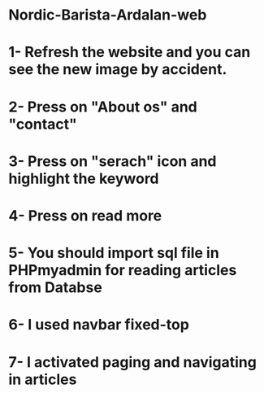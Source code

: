 # Nordic-Barista-Ardalan-web
# 1- Refresh the website and you can see the new image by accident.
# 2- Press on "About os" and "contact"
# 3- Press on "serach" icon and highlight the keyword 
# 4- Press on read more
# 5- You should import sql file in PHPmyadmin for reading articles from Databse
# 6- I used navbar fixed-top
# 7- I activated paging and navigating in articles
